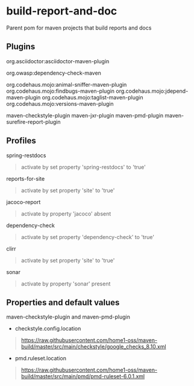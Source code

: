 # build-report-and-doc
Parent pom for maven projects that build reports and docs

## Plugins

org.asciidoctor:asciidoctor-maven-plugin

org.owasp:dependency-check-maven

org.codehaus.mojo:animal-sniffer-maven-plugin
org.codehaus.mojo:findbugs-maven-plugin
org.codehaus.mojo:jdepend-maven-plugin
org.codehaus.mojo:taglist-maven-plugin
org.codehaus.mojo:versions-maven-plugin

maven-checkstyle-plugin
maven-jxr-plugin
maven-pmd-plugin
maven-surefire-report-plugin

## Profiles

spring-restdocs
> activate by set property 'spring-restdocs' to 'true'

reports-for-site
> activate by set property 'site' to 'true'

jacoco-report
> activate by property 'jacoco' absent

dependency-check
> activate by set property 'dependency-check' to 'true'

clirr
> activate by set property 'site' to 'true'

sonar
> activate by property 'sonar' present

## Properties and default values

maven-checkstyle-plugin and maven-pmd-plugin

- checkstyle.config.location
> https://raw.githubusercontent.com/home1-oss/maven-build/master/src/main/checkstyle/google_checks_8.10.xml

- pmd.ruleset.location
> https://raw.githubusercontent.com/home1-oss/maven-build/master/src/main/pmd/pmd-ruleset-6.0.1.xml
